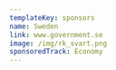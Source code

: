 ```yaml
---
templateKey: sponsors
name: Sweden
link: www.government.se
image: /img/rk_svart.png
sponsoredTrack: Economy
---
```

